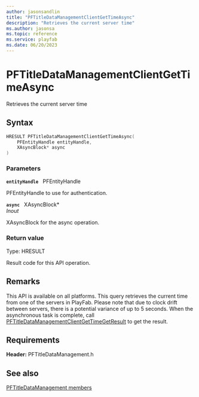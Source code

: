```yaml
---
author: jasonsandlin
title: "PFTitleDataManagementClientGetTimeAsync"
description: "Retrieves the current server time"
ms.author: jasonsa
ms.topic: reference
ms.service: playfab
ms.date: 06/20/2023
---
```


# PFTitleDataManagementClientGetTimeAsync  

Retrieves the current server time  

## Syntax  
  
```cpp
HRESULT PFTitleDataManagementClientGetTimeAsync(  
    PFEntityHandle entityHandle,  
    XAsyncBlock* async  
)  
```  
  
### Parameters  
  
**`entityHandle`** &nbsp; PFEntityHandle  
  
PFEntityHandle to use for authentication.  
  
**`async`** &nbsp; XAsyncBlock*  
*_Inout_*  
  
XAsyncBlock for the async operation.  
  
  
### Return value
Type: HRESULT
  
Result code for this API operation.
  
## Remarks  
  
This API is available on all platforms. This query retrieves the current time from one of the servers in PlayFab. Please note that due to clock drift between servers, there is a potential variance of up to 5 seconds. When the asynchronous task is complete, call [PFTitleDataManagementClientGetTimeGetResult](pftitledatamanagementclientgettimegetresult.md) to get the result.
  
## Requirements  
  
**Header:** PFTitleDataManagement.h
  
## See also  
[PFTitleDataManagement members](../pftitledatamanagement_members.md)  

  
  
